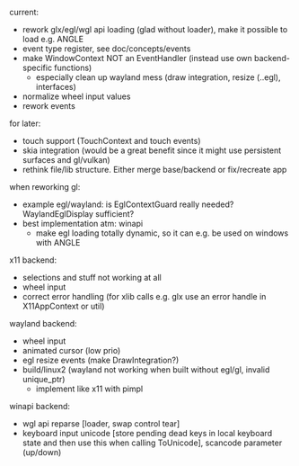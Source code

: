 current:
- rework glx/egl/wgl api loading (glad without loader), make it possible to load e.g. ANGLE
- event type register, see doc/concepts/events
- make WindowContext NOT an EventHandler (instead use own backend-specific functions)
	- especially clean up wayland mess (draw integration, resize (..egl), interfaces)
- normalize wheel input values
- rework events

for later:
- touch support (TouchContext and touch events)
- skia integration (would be a great benefit since it might use persistent surfaces and gl/vulkan)
- rethink file/lib structure. Either merge base/backend or fix/recreate app

when reworking gl:
- example egl/wayland: is EglContextGuard really needed? WaylandEglDisplay sufficient?
- best implementation atm: winapi
	- make egl loading totally dynamic, so it can e.g. be used on windows with ANGLE


x11 backend:
- selections and stuff not working at all
- wheel input
- correct error handling (for xlib calls e.g. glx use an error handle in X11AppContext or util)

wayland backend:
- wheel input
- animated cursor (low prio)
- egl resize events (make DrawIntegration?)
- build/linux2 (wayland not working when built without egl/gl, invalid unique_ptr)
	- implement like x11 with pimpl

winapi backend:
- wgl api reparse [loader, swap control tear]
- keyboard input unicode [store pending dead keys in local keyboard state and then use this
	when calling ToUnicode], scancode parameter (up/down)
